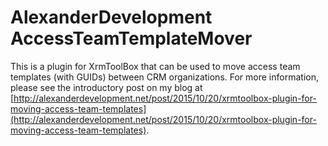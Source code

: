 # AlexanderDevelopment AccessTeamTemplateMover
This is a plugin for XrmToolBox that can be used to move access team templates (with GUIDs) between CRM organizations. For more information, please see the introductory post on my blog at [http://alexanderdevelopment.net/post/2015/10/20/xrmtoolbox-plugin-for-moving-access-team-templates](http://alexanderdevelopment.net/post/2015/10/20/xrmtoolbox-plugin-for-moving-access-team-templates).